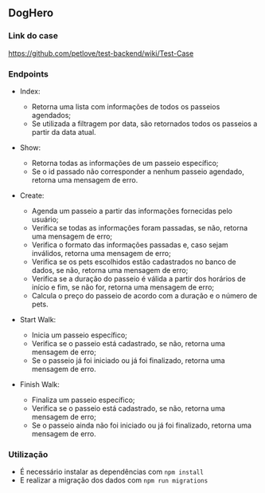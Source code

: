 ## DogHero

### Link do case
<https://github.com/petlove/test-backend/wiki/Test-Case>

### Endpoints
- Index:
  - Retorna uma lista com informações de todos os passeios agendados;
  - Se utilizada a filtragem por data, são retornados todos os passeios a partir da data atual.

- Show:
  - Retorna todas as informações de um passeio específico;
  - Se o id passado não corresponder a nenhum passeio agendado, retorna uma mensagem de erro.

- Create:
  - Agenda um passeio a partir das informações fornecidas pelo usuário;
  - Verifica se todas as informações foram passadas, se não, retorna uma mensagem de erro;
  - Verifica o formato das informações passadas e, caso sejam inválidos, retorna uma mensagem de erro;
  - Verifica se os pets escolhidos estão cadastrados no banco de dados, se não, retorna uma mensagem de erro;
  - Verifica se a duração do passeio é válida a partir dos horários de início e fim, se não for, retorna uma mensagem de erro;
  - Calcula o preço do passeio de acordo com a duração e o número de pets.

- Start Walk:
  - Inicia um passeio específico;
  - Verifica se o passeio está cadastrado, se não, retorna uma mensagem de erro;
  - Se o passeio já foi iniciado ou já foi finalizado, retorna uma mensagem de erro.

- Finish Walk:
  - Finaliza um passeio específico;
  - Verifica se o passeio está cadastrado, se não, retorna uma mensagem de erro;
  - Se o passeio ainda não foi iniciado ou já foi finalizado, retorna uma mensagem de erro.

### Utilização
- É necessário instalar as dependências com `npm install`
- E realizar a migração dos dados com `npm run migrations`
